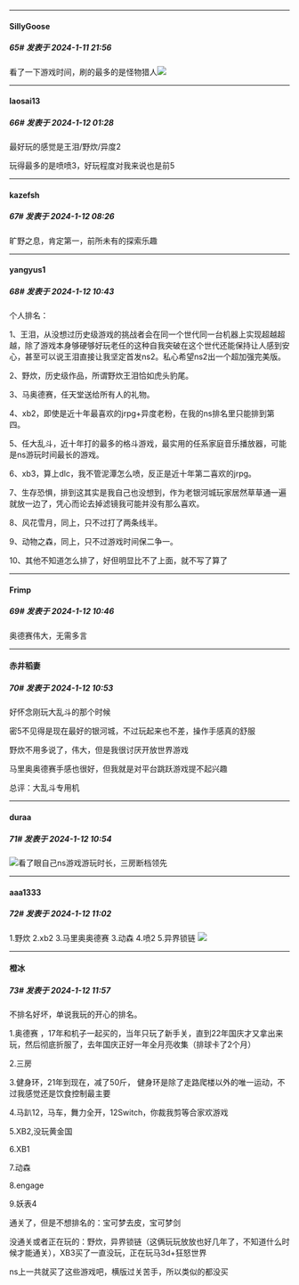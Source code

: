 
*****

####  SillyGoose  
##### 65#       发表于 2024-1-11 21:56

看了一下游戏时间，刷的最多的是怪物猎人<img src="https://static.saraba1st.com/image/smiley/face2017/066.png" referrerpolicy="no-referrer">


*****

####  laosai13  
##### 66#       发表于 2024-1-12 01:28

最好玩的感觉是王泪/野炊/异度2

玩得最多的是喷喷3，好玩程度对我来说也是前5


*****

####  kazefsh  
##### 67#       发表于 2024-1-12 08:26

旷野之息，肯定第一，前所未有的探索乐趣


*****

####  yangyus1  
##### 68#       发表于 2024-1-12 10:43

个人排名：

1、王泪，从没想过历史级游戏的挑战者会在同一个世代同一台机器上实现超越超越，除了游戏本身够硬够好玩老任的这种自我突破在这个世代还能保持让人感到安心，甚至可以说王泪直接让我坚定首发ns2。私心希望ns2出一个超加强完美版。

2、野炊，历史级作品，所谓野炊王泪恰如虎头豹尾。

3、马奥德赛，任天堂送给所有人的礼物。

4、xb2，即使是近十年最喜欢的jrpg+异度老粉，在我的ns排名里只能排到第四。

5、任大乱斗，近十年打的最多的格斗游戏，最实用的任系家庭音乐播放器，可能是ns游玩时间最长的游戏。

6、xb3，算上dlc，我不管泥潭怎么喷，反正是近十年第二喜欢的jrpg。

7、生存恐惧，排到这其实是我自己也没想到，作为老银河城玩家居然草草通一遍就放一边了，凭心而论去掉滤镜我可能并没有那么喜欢。

8、风花雪月，同上，只不过打了两条线半。

9、动物之森，同上，只不过游戏时间保二争一。

10、其他不知道怎么排了，好但明显比不了上面，就不写了算了


*****

####  Frimp  
##### 69#       发表于 2024-1-12 10:46

奥德赛伟大，无需多言

*****

####  赤井稻妻  
##### 70#       发表于 2024-1-12 10:53

好怀念刚玩大乱斗的那个时候

密5不见得是现在最好的银河城，不过玩起来也不差，操作手感真的舒服

野炊不用多说了，伟大，但是我很讨厌开放世界游戏

马里奥奥德赛手感也很好，但我就是对平台跳跃游戏提不起兴趣

总评：大乱斗专用机


*****

####  duraa  
##### 71#       发表于 2024-1-12 10:54

<img src="https://static.saraba1st.com/image/smiley/face2017/068.png" referrerpolicy="no-referrer">看了眼自己ns游戏游玩时长，三房断档领先

*****

####  aaa1333  
##### 72#       发表于 2024-1-12 11:02

1.野炊 2.xb2 3.马里奥奥德赛 3.动森 4.喷2 5.异界锁链
<img src="https://static.saraba1st.com/image/smiley/face2017/013.png" referrerpolicy="no-referrer">


*****

####  橙冰  
##### 73#       发表于 2024-1-12 11:57

不排名好坏，单说我玩的开心的排名。

1.奥德赛 ，17年和机子一起买的，当年只玩了新手关，直到22年国庆才又拿出来玩，然后彻底折服了，去年国庆正好一年全月亮收集（排球卡了2个月）

2.三房 

3.健身环，21年到现在，减了50斤， 健身环是除了走路爬楼以外的唯一运动，不过我感觉还是饮食控制最主要

4.马趴12，马车，舞力全开，12Switch，你裁我剪等合家欢游戏

5.XB2,没玩黄金国

6.XB1

7.动森

8.engage

9.妖表4

通关了，但是不想排名的：宝可梦去皮，宝可梦剑

没通关或者正在玩的：野炊，异界锁链（这俩玩玩放放也好几年了，不知道什么时候才能通关），XB3买了一直没玩，正在玩马3d+狂怒世界

ns上一共就买了这些游戏吧，横版过关苦手，所以类似的都没买

